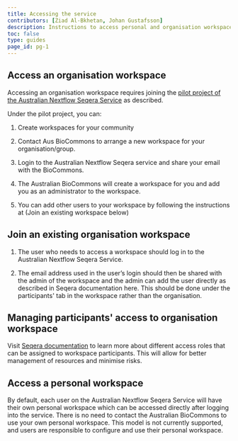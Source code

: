 ```yaml
---
title: Accessing the service
contributors: [Ziad Al-Bkhetan, Johan Gustafsson]
description: Instructions to access personal and organisation workspace.
toc: false
type: guides
page_id: pg-1
---
```


## Access an organisation workspace

Accessing an organisation workspace requires joining the [pilot project of the Australian Nextflow Seqera Service](/main/join_us.md) as described.

Under the pilot project, you can:

1. Create workspaces for your community

2. Contact Aus BioCommons to arrange a new workspace for your organisation/group.

3. Login to the Australian Nextflow Seqera service and share your email with the BioCommons.

4. The Australian BioCommons will create a workspace for you and add you as an administrator to the workspace.

5. You can add other users to your workspace by following the instructions at (Join an existing workspace below)

## Join an existing organisation workspace

1. The user who needs to access a workspace should log in to the Australian Nextflow Seqera Service. 

2. The email address used in the user’s login should then be shared with the admin of the workspace and the admin can add the user directly as described in Seqera documentation here. This should be done under the participants' tab in the workspace rather than the organisation.

## Managing participants' access to organisation workspace

Visit [Seqera documentation](https://docs.seqera.io/latest/orgs-and-teams/workspace-management/#participant-roles) to learn more about different access roles that can be assigned to workspace participants. This will allow for better management of resources and minimise risks. 


## Access a personal workspace

By default, each user on the Australian  Nextflow Seqera Service will have their own personal workspace which can be accessed directly after logging into the service. There is no need to contact the Australian BioCommons to use your own personal workspace. This model is not currently supported, and users are responsible to configure and use their personal workspace.
